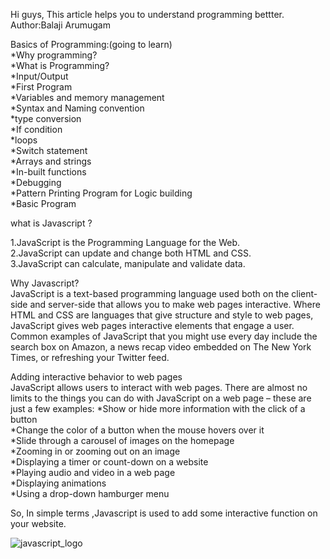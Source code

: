 Hi guys,
This article helps you to understand programming bettter.                                                      Author:Balaji Arumugam

 Basics of Programming:(going to learn)<br>
 *Why programming?<br>
 *What is Programming?<br>
 *Input/Output<br>
 *First Program<br>
 *Variables and memory management<br>
 *Syntax and Naming convention<br>
 *type conversion<br>
 *If condition<br>
 *loops<br>
 *Switch statement<br>
 *Arrays and strings<br>
 *In-built functions<br>
 *Debugging<br>
 *Pattern Printing Program for Logic building<br>
 *Basic Program<br>
 
what is Javascript ?<br>

  1.JavaScript is the Programming Language for the Web.<br>
  2.JavaScript can update and change both HTML and CSS.<br>
  3.JavaScript can calculate, manipulate and validate data.<br>
  
  Why Javascript?<br>
      JavaScript is a text-based programming language used both on the client-side and server-side that allows you to make web pages interactive. Where HTML and CSS are languages that give structure and style to web pages, JavaScript gives web pages interactive elements that engage a user. Common examples of JavaScript that you might use every day include the search box on Amazon, a news recap video embedded on The New York Times, or refreshing your Twitter feed.
      
Adding interactive behavior to web pages<br>
JavaScript allows users to interact with web pages. There are almost no limits to the things you can do with JavaScript on a web page – these are just a few examples:
 *Show or hide more information with the click of a button<br>
 *Change the color of a button when the mouse hovers over it<br>
 *Slide through a carousel of images on the homepage<br>
 *Zooming in or zooming out on an image<br>
 *Displaying a timer or count-down on a website<br>
 *Playing audio and video in a web page<br>
 *Displaying animations<br>
 *Using a drop-down hamburger menu <br>
 
 So, In simple terms ,Javascript is used to add some interactive function on your website.<br>
 
 ![javascript_logo](https://user-images.githubusercontent.com/57753452/204128385-481693f7-e91e-4b75-8ce8-66846d0e8081.png)


 
 
 
 

  
